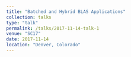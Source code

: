 ```yaml
---
title: "Batched and Hybrid BLAS Applications"
collection: talks
type: "talk"
permalink: /talks/2017-11-14-talk-1
venue: "SC17"
date: 2017-11-14  
location: "Denver, Colorado"
---
```

